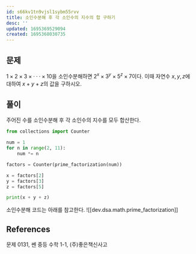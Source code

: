 ```yaml
---
id: s66kv1tn9vjsl1sybm55rvv
title: 소인수분해 후 각 소인수의 지수의 합 구하기
desc: ''
updated: 1695369529094
created: 1695368030735
---
```


## 문제
$1 \times 2 \times 3 \times ··· \times 10$을 소인수분해하면 $2^x \times 3^y \times 5^z \times 7$이다. 이때 자연수 $x, y, z$에 대하여 $x+y+z$의 값을 구하시오.

## 풀이
주어진 수를 소인수분해 후 각 소인수의 지수를 모두 합산한다.

```python
from collections import Counter

num = 1
for n in range(2, 11):
    num *= n

factors = Counter(prime_factorization(num))

x = factors[2]
y = factors[3]
z = factors[5]

print(x + y + z)
```

소인수분해 코드는 아래를 참고한다.
![[dev.dsa.math.prime_factorization]]

## References
문제 0131, 쎈 중등 수학 1-1, (주)좋은책신사고